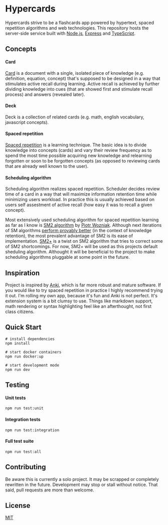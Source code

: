 # Hypercards
Hypercards strive to be a flashcards app powered by hypertext, spaced repetition algorithms and web technologies. This repository hosts the server-side service built with [Node.js](https://nodejs.org), [Express](https://expressjs.com/) and [TypeScript](https://www.typescriptlang.org/).

## Concepts
#### Card
[Card](https://en.wikipedia.org/wiki/Flashcard) is a document with a single, isolated piece of knowledge (e.g. definition, equation, concept) that's supposed to be designed in a way that stimulates active recall during learning. Active recall is achieved by further dividing knowledge into cues (that are showed first and stimulate recall process) and answers (revealed later).

#### Deck
Deck is a collection of related cards (e.g. math, english vocabulary, javascript concepts).

#### Spaced repetition
[Spaced repetition](https://en.wikipedia.org/wiki/Spaced_repetition) is a learning technique. The basic idea is to divide knowledge into concepts (cards) and vary their review frequency as to spend the most time possible acquiring new knowledge and relearning forgotten or soon to be forgotten concepts (as opposed to reviewing cards that are already well known to the user).

#### Scheduling algorithm
Scheduling algorithm realizes spaced repetition. Scheduler decides review time of a card in a way that will maximize information retention time while minimizing users workload. In practice this is usually achieved based on users self assestment of active recall (how easy it was to recall a given concept).

Most extensively used scheduling algorithm for spaced repetition learning as far as I know is [SM2 algorithm](https://www.supermemo.com/english/ol/sm2.htm) by [Piotr Wozniak](https://supermemo.guru/wiki/Piotr_Wozniak). Although next iterations of SM algorithms [perform provably better](https://www.supermemo.com/help/smalg.htm#Anki_will_work_great_with_SM-2.2C_but_SM-5_is_superior) (in the context of knowledge retention), the most prevalent advantage of SM2 is its ease of implementation.
[SM2+](http://www.blueraja.com/blog/477/a-better-spaced-repetition-learning-algorithm-sm2) is a twist on SM2 algorithm that tries to correct some of SM2 shortcomings. For now, SM2+ will be used as this projects default sheduling algorithm. Althought it will be beneficial to the project to make scheduling algorithms pluggable at some point in the future.

## Inspiration
Project is inspired by [Anki](https://apps.ankiweb.net/), which is far more robust and mature software. If you would like to try spaced repetition in practice I highly recommend trying it out. I'm rolling my own app, because it's fun and Anki is not perfect. It's extension system is a bit clumsy to use. Things like markdown support, math rendering or syntax highlighting feel like an afterthought, not first class citizens.

## Quick Start

```shell
# install dependencies
npm install

# start docker containers
npm run docker:up

# start development mode
npm run dev
```

## Testing

#### Unit tests

```shell
npm run test:unit
```

#### Integration tests

```shell
npm run test:integration
```

#### Full test suite

```shell
npm run test:all
```

## Contributing
Be aware this is currently a solo project. It may be scrapped or completely rewritten in the future. Development may stop or stall without notice. That said, pull requests are more than welcome.

## License
[MIT](https://choosealicense.com/licenses/mit/)

